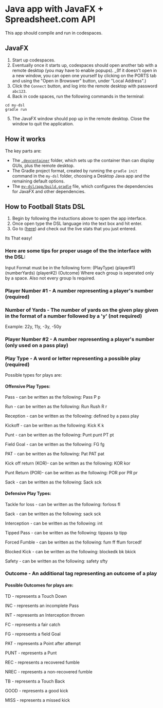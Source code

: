 # Java app with JavaFX + Spreadsheet.com API

This app should compile and run in codespaces.

## JavaFX

1. Start up codespaces.
2. Eventually once it starts up, codespaces should open another tab with a remote desktop (you may have to enable popups). _(If it doesn't open in a new window, you can open one yourself by clicking on the PORTS tab and using the "Open in Browswer" button, under "Local Address".)
3. Click the `Connect` button, and log into the remote desktop with password `abc123`.
4. Back in code spaces, run the following commands in the terminal:
```
cd my-dsl
gradle run
```
5. The JavaFX window should pop up in the remote desktop. Close the window to quit the application.

## How it works
The key parts are:
- The [`.devcontainer`](./.devcontainer) folder, which sets up the container than can display GUIs, plus the remote desktop.
- The Gradle project format, created by running the `gradle init` command in the `my-dsl` folder, choosing a Desktop Java app and the remaining default options.
- The [`my-dsl/app/build.gradle`](./my-dsl/app/build.gradle) file, which configures the dependencies for JavaFX and other dependencies.

## How to Football Stats DSL

1. Begin by following the instuctions above to open the app interface.
2. Once open type the DSL language into the text box and hit enter.
3. Go to ([here](https://app.spreadsheet.com/workbooks/7lWIK16tQ2W-ZplUvGrymAdkUM7qnIR9SCWrelxIDGlg?mode=sharing)) and check out the live stats that you just entered. 

Its That easy!

### Here are some tips for proper usage of the the interface with the DSL:

Input Format must be in the following form:
(PlayType) (player#1) (numberYards) (player#2) (Outcome)
Where each group is seperated only by a space. Also not every group Is required.

### Player Number #1 - A number representing a player's number (required)

### Number of Yards - The number of yards on the given play given in the format of a number followed by a 'y' (not required)
Example: 22y, 11y, -3y, -50y

### Player Number #2 - A number representing a player's number (only used on a pass play)

### Play Type - A word or letter representing a possible play (required)
Possible types for plays are:

#### Offensive Play Types:

Pass - can be written as the following: Pass P p

Run - can be written as the following: Run Rush R r

Reception - can be written as the following: defined by a pass play

Kickoff - can be written as the following: Kick K k

Punt - can be written as the following: Punt punt PT pt

Field Goal - can be written as the following: FG fg

PAT - can be written as the following: Pat PAT pat

Kick off return (KOR)- can be written as the following: KOR kor

Punt Return (POR)- can be written as the following: POR por PR pr

Sack - can be written as the following: Sack sck


#### Defensive Play Types:

Tackle for loss - can be written as the following: forloss fl

Sack - can be written as the following: sack sck

Interception - can be written as the following: int

Tipped Pass - can be written as the following: tippass tp tipp

Forced Fumble - can be written as the following: fum ff ffum forcedf

Blocked Kick - can be written as the following: blockedk bk bkick

Safety - can be written as the following: safety sfty

### Outcome - An additional tag representing an outcome of a play

#### Possible Outcomes for plays are:
TD - represents a Touch Down

INC - represents an incomplete Pass

INT - represents an Interception thrown

FC - represents a fair catch

FG - represents a field Goal

PAT - represents a Point after attempt

PUNT - represents a Punt

REC - represents a recovered fumble

NREC - represents a non-recovered fumble

TB - represents a Touch Back

GOOD - represents a good kick

MISS - represents a missed kick

